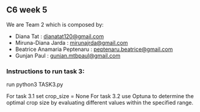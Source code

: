 ## C6 week 5 

We are Team 2 which is composed by:
- Diana Tat : dianatat120@gmail.com
- Miruna-Diana Jarda : mirunajrda@gmail.com
- Beatrice Anamaria Peptenaru : peptenaru.beatrice@gmail.com 
- Gunjan Paul : gunjan.mtbpaul@gmail.com


### Instructions to run task 3:
run python3 TASK3.py

For task 3.1 set crop_size = None
For task 3.2 use Optuna to determine the optimal crop size by evaluating different values within the specified range. 

